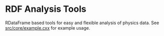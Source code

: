 # RDF Analysis Tools

RDataFrame based tools for easy and flexible analysis of physics data. See [src/core/example.cxx](src/core/example.cxx) for example usage.
